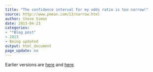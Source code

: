 ```yaml
---
title: "The confidence interval for my odds ratio is too narrow!"
source: http://www.pmean.com/13/narrow.html
author: Steve Simon
date: 2013-04-23
categories:
- "*Blog post"
- 2013
- Being updated
output: html_document
page_update: no
---
```


 
Earlier versions are [here][sim1] and [here][sim2].
 
[sim1]: http://www.pmean.com/13/narrow.html
[sim2]: http://new.pmean.com/ci-too-narrow/
 

